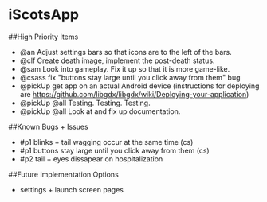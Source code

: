 # iScotsApp

##High Priority Items

* @an Adjust settings bars so that icons are to the left of the bars.
* @clf Create death image, implement the post-death status.
* @sam Look into gameplay. Fix it up so that it is more game-like.
* @csass fix "buttons stay large until you click away from them" bug
* @pickUp get app on an actual Android device (instructions for deploying are https://github.com/libgdx/libgdx/wiki/Deploying-your-application)
* @pickUp @all Testing. Testing. Testing.
* @pickUp @all Look at and fix up documentation.

##Known Bugs + Issues
* #p1 blinks + tail wagging occur at the same time (cs)
* #p1 buttons stay large until you click away from them (cs)
* #p2 tail + eyes dissapear on hospitalization

##Future Implementation Options
* settings + launch screen pages
